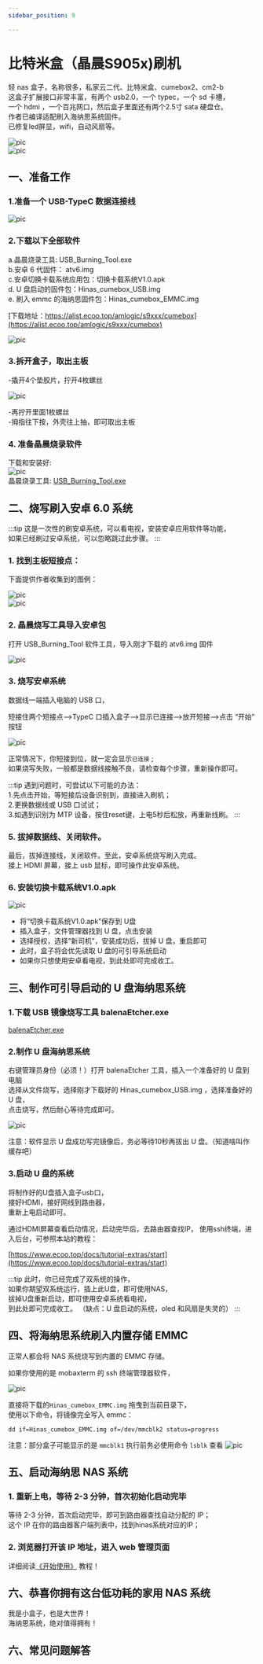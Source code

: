 ```yaml
---
sidebar_position: 9

---
```


# 比特米盒（晶晨S905x)刷机

轻 nas 盒子，名称很多，私家云二代、比特米盒、cumebox2、cm2-b  
这盒子扩展接口非常丰富，有两个 usb2.0，一个 typec，一个 sd 卡槽，  
一个 hdmi ，一个百兆网口，然后盒子里面还有两个2.5寸 sata 硬盘仓。  
作者已编译适配刷入海纳思系统固件。  
已修复led屏显，wifi，自动风扇等。  

![pic](pic/cumebox/cumebox-1.jpg)   
![pic](pic/cumebox/cumebox-2.jpg)  

## 一、准备工作  

### 1.准备一个 USB-TypeC 数据连接线 

![pic](pic/cumebox/cumebox-3.jpg)  

### 2.下载以下全部软件

a.晶晨烧录工具: USB_Burning_Tool.exe  
b.安卓 6 代固件： atv6.img  
c.安卓切换卡载系统应用包：切换卡载系统V1.0.apk  
d. U 盘启动的固件包：Hinas_cumebox_USB.img  
e. 刷入 emmc 的海纳思固件包：Hinas_cumebox_EMMC.img  

[下载地址：https://alist.ecoo.top/amlogic/s9xxx/cumebox](https://alist.ecoo.top/amlogic/s9xxx/cumebox)  

![pic](pic/cumebox/cumebox-4.jpg)  
  
### 3.拆开盒子，取出主板  

-撬开4个垫胶片，拧开4枚螺丝  

![pic](pic/cumebox/cumebox-5.jpg)  

-再拧开里面1枚螺丝  
-拇指往下按，外壳往上抽，即可取出主板  


### 4. 准备晶晨烧录软件

下载和安装好:  
![pic](pic/s805/tools.png)  
晶晨烧录工具: [USB_Burning_Tool.exe](https://www.ecoo.top/update/soft_init/amlproject/USB_Burning_Tool_v2.1.3.exe)


## 二、烧写刷入安卓 6.0 系统  

:::tip
这是一次性的刷安卓系统，可以看电视，安装安卓应用软件等功能，  
如果已经刷过安卓系统，可以忽略跳过此步骤。
:::


### 1. 找到主板短接点：
下面提供作者收集到的图例：  

![pic](pic/cumebox/cumebox-6.jpg)  
![pic](pic/cumebox/cumebox-7.jpg)  

### 2. 晶晨烧写工具导入安卓包

打开 USB_Burning_Tool 软件工具，导入刚才下载的 atv6.img 固件   

![pic](pic/cumebox/cumebox-8.jpg)  


### 3. 烧写安卓系统

数据线一端插入电脑的 USB 口，

短接住两个短接点-->TypeC 口插入盒子-->显示已连接-->放开短接-->点击 “开始” 按钮  

![pic](pic/cumebox/cumebox-9.jpg)  

正常情况下，你短接到位，就一定会显示```已连接``` ;  
如果烧写失败，一般都是数据线接触不良，请检查每个步骤，重新操作即可。  

:::tip
遇到问题时，可尝试以下可能的办法：  
1.先点击开始，等短接后设备识别到，直接进入刷机；  
2.更换数据线或 USB 口试试；  
3.如遇到识别为 MTP 设备，按住reset键，上电5秒后松放，再重新线刷。
:::


### 5. 拔掉数据线、关闭软件。  

最后，拔掉连接线，关闭软件。至此，安卓系统烧写刷入完成。  
接上 HDMI 屏幕，接上 usb 鼠标，即可操作此安卓系统。  

### 6. 安装切换卡载系统V1.0.apk

![pic](pic/cumebox/cumebox-10.jpg)  

- 将“切换卡载系统V1.0.apk”保存到 U盘  
- 插入盒子，文件管理器找到 U 盘，点击安装  
- 选择授权，选择“新司机”，安装成功后，拔掉 U 盘，重启即可
- 此时，盒子将会优先读取 U 盘的可引导系统启动  
- 如果你只想使用安卓看电视，到此处即可完成收工。

## 三、制作可引导启动的 U 盘海纳思系统

### 1.下载 USB 镜像烧写工具 balenaEtcher.exe

[balenaEtcher.exe](https://alist.ecoo.top/d/amlogic/S805%E7%8E%A9%E5%AE%A2%E4%BA%91/balenaEtcher-Portable-1.18.4.exe?sign=MHDPudLBAXTQfQArZnZIid6qcLLudZ4U0dhjWY_SHZU=:0)  


### 2.制作 U 盘海纳思系统

右键管理员身份（必须！）打开 balenaEtcher 工具，插入一个准备好的 U 盘到电脑  
选择从文件烧写，选择刚才下载好的 Hinas_cumebox_USB.img ，选择准备好的 U 盘，  
点击烧写，然后耐心等待完成即可。

![pic](pic/cumebox/cumebox-11.jpg)  

注意：软件显示 U 盘成功写完镜像后，务必等待10秒再拔出 U 盘。（知道啥叫作缓存吧）

### 3.启动 U 盘的系统
将制作好的U盘插入盒子usb口，  
接好HDMI，接好网线到路由器，  
重新上电启动即可。 

通过HDMI屏幕查看启动情况，启动完毕后，去路由器查找IP，
使用ssh终端，进入后台，可参照本站的教程：

[https://www.ecoo.top/docs/tutorial-extras/start](https://www.ecoo.top/docs/tutorial-extras/start)

:::tip
此时，你已经完成了双系统的操作，  
如果你期望双系统运行，插上此U盘，即可使用NAS，  
拔掉U盘重新启动，即可使用安卓系统看电视，  
到此处即可完成收工。
（缺点：U 盘启动的系统，oled 和风扇是失灵的）
:::



## 四、将海纳思系统刷入内置存储 EMMC

正常人都会将 NAS 系统烧写到内置的 EMMC 存储。  

如果你使用的是 mobaxterm 的 ssh 终端管理器软件，  

![pic](pic/cumebox/cumebox-12.jpg)   

直接将下载的```Hinas_cumebox_EMMC.img``` 拖曳到当前目录下，  
使用以下命令，将镜像完全写入 emmc：  
```
dd if=Hinas_cumebox_EMMC.img of=/dev/mmcblk2 status=progress
```
 
注意：部分盒子可能显示的是 ```mmcblk1```
执行前务必使用命令 ```lsblk``` 查看
![pic](pic/cumebox/cumebox-13.jpg)   


## 五、启动海纳思 NAS 系统

### 1. 重新上电，等待 2-3 分钟，首次初始化启动完毕

 等待 2-3 分钟，首次启动完毕，即可到路由器查找自动分配的 IP；  
 这个 IP 在你的路由器客户端列表中，找到hinas系统对应的IP；   

### 2. 浏览器打开该 IP 地址，进入 web 管理页面  

详细阅读[《开始使用》](/docs/tutorial-extras/start) 教程！  


## 六、恭喜你拥有这台低功耗的家用 NAS 系统


我是小盒子，也是大世界！  
海纳思系统，绝对值得拥有！   


## 六、常见问题解答










